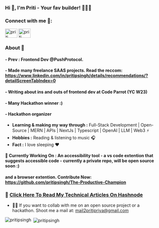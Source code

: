 
### Hi 👋, I'm Priti - Your fav builder! 👩🏾‍💻



<h3 align="left">Connect with me 📲:</h3>
<p align="left">
<a href="https://twitter.com/pritisinghhhh" target="blank"><img align="center" src="https://raw.githubusercontent.com/rahuldkjain/github-profile-readme-generator/master/src/images/icons/Social/twitter.svg" alt="priti" height="30" width="40" /></a>
<a href="https://linkedin.com/in/pritipsingh" target="blank"><img align="center" src="https://raw.githubusercontent.com/rahuldkjain/github-profile-readme-generator/master/src/images/icons/Social/linked-in-alt.svg" alt="priti" height="30" width="40" /></a>

</p>

### About 🌷

#### - Prev : Frontend Dev @PushProtocol. 
#### - Made many freelance SAAS projects. Read the reccom:  https://www.linkedin.com/in/pritipsingh/details/recommendations/?detailScreenTabIndex=0
#### - Writing about ins and outs of frontend dev at Code Parrot (YC W23)
#### - Many Hackathon winner :)
#### - Hackathon organizer


-  **Learning & making my way through :** Full-Stack Development | Open-Source | MERN | APIs | NextJs | Typescript | OpenAI | LLM | Web3  :zap:
-  **Hobbies :** Reading & listening to music :headphones:
-  **Fact :** I love sleeping :heart:

#### 🦄 Currently Working On : An accessibility tool - a vs code extention that suggests accessible code - currently a private repo, will be open source soon :)
#### and a browser extention. Contribute Now:  https://github.com/pritipsingh/The-Productive-Champion


### 🔖 <a href="https://hashnode.com/@pritisingh">Click Here To Read My Technical Articles On Hashnode</a>  

- 👯‍♀️ If you want to collab with me on an open source project or a hackathon. Shoot me a mail at: mail2pritipriya@gmail.com

<span>&nbsp;<img align="center" src="https://github-readme-stats.vercel.app/api?username=pritipsingh&show_icons=true&locale=en" alt="pritipsingh" /></span>
<span><img align="left" src="https://github-readme-stats.vercel.app/api/top-langs?username=pritipsingh&show_icons=true&locale=en&layout=compact" alt="pritipsingh" /></span>



